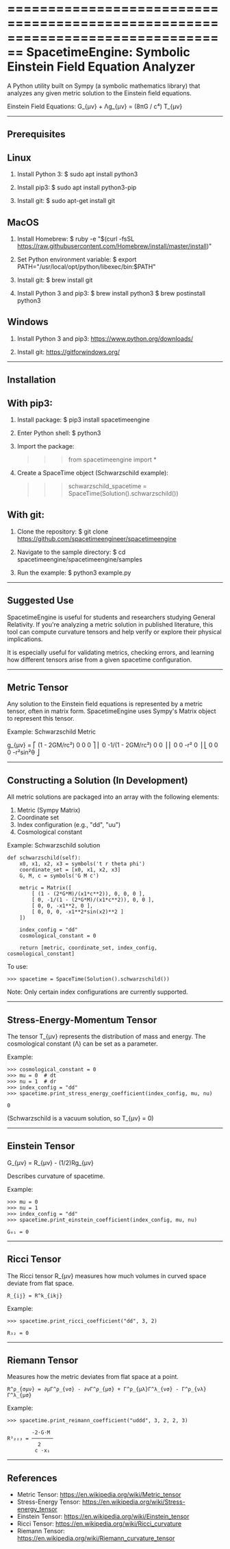 ================================================================================
SpacetimeEngine: Symbolic Einstein Field Equation Analyzer
================================================================================

A Python utility built on Sympy (a symbolic mathematics library) that analyzes any given metric solution to the Einstein field equations.

Einstein Field Equations:
    G_{μν} + Λg_{μν} = (8πG / c⁴) T_{μν}

--------------------------------------------------------------------------------
Prerequisites
--------------------------------------------------------------------------------

Linux
-----
1. Install Python 3:
    $ sudo apt install python3

2. Install pip3:
    $ sudo apt install python3-pip

3. Install git:
    $ sudo apt-get install git

MacOS
-----
1. Install Homebrew:
    $ ruby -e "$(curl -fsSL https://raw.githubusercontent.com/Homebrew/install/master/install)"

2. Set Python environment variable:
    $ export PATH="/usr/local/opt/python/libexec/bin:$PATH"

3. Install git:
    $ brew install git

4. Install Python 3 and pip3:
    $ brew install python3
    $ brew postinstall python3

Windows
-------
1. Install Python 3 and pip3:
    https://www.python.org/downloads/

2. Install git:
    https://gitforwindows.org/

--------------------------------------------------------------------------------
Installation
--------------------------------------------------------------------------------

With pip3:
----------
1. Install package:
    $ pip3 install spacetimeengine

2. Enter Python shell:
    $ python3

3. Import the package:
    >>> from spacetimeengine import *

4. Create a SpaceTime object (Schwarzschild example):
    >>> schwarzschild_spacetime = SpaceTime(Solution().schwarzschild())

With git:
---------
1. Clone the repository:
    $ git clone https://github.com/spacetimeengineer/spacetimeengine

2. Navigate to the sample directory:
    $ cd spacetimeengine/spacetimeengine/samples

3. Run the example:
    $ python3 example.py

--------------------------------------------------------------------------------
Suggested Use
--------------------------------------------------------------------------------

SpacetimeEngine is useful for students and researchers studying General Relativity. If you're analyzing a metric solution in published literature, this tool can compute curvature tensors and help verify or explore their physical implications.

It is especially useful for validating metrics, checking errors, and learning how different tensors arise from a given spacetime configuration.

--------------------------------------------------------------------------------
Metric Tensor
--------------------------------------------------------------------------------

Any solution to the Einstein field equations is represented by a metric tensor, often in matrix form. SpacetimeEngine uses Sympy's Matrix object to represent this tensor.

Example: Schwarzschild Metric

g_{μν} =
⎡  (1 - 2GM/rc²)        0         0               0             ⎤
⎢       0         -1/(1 - 2GM/rc²)  0               0             ⎥
⎢       0              0         -r²              0             ⎥
⎣       0              0          0         -r²sin²θ         ⎦

--------------------------------------------------------------------------------
Constructing a Solution (In Development)
--------------------------------------------------------------------------------

All metric solutions are packaged into an array with the following elements:
1. Metric (Sympy Matrix)
2. Coordinate set
3. Index configuration (e.g., "dd", "uu")
4. Cosmological constant

Example: Schwarzschild solution

    def schwarzschild(self):
        x0, x1, x2, x3 = symbols('t r theta phi')
        coordinate_set = [x0, x1, x2, x3]
        G, M, c = symbols('G M c')

        metric = Matrix([
            [ (1 - (2*G*M)/(x1*c**2)), 0, 0, 0 ],
            [ 0, -1/(1 - (2*G*M)/(x1*c**2)), 0, 0 ],
            [ 0, 0, -x1**2, 0 ],
            [ 0, 0, 0, -x1**2*sin(x2)**2 ]
        ])

        index_config = "dd"
        cosmological_constant = 0

        return [metric, coordinate_set, index_config, cosmological_constant]

To use:

    >>> spacetime = SpaceTime(Solution().schwarzschild())

Note: Only certain index configurations are currently supported.

--------------------------------------------------------------------------------
Stress-Energy-Momentum Tensor
--------------------------------------------------------------------------------

The tensor T_{μν} represents the distribution of mass and energy. The cosmological constant (Λ) can be set as a parameter.

Example:

    >>> cosmological_constant = 0
    >>> mu = 0  # dt
    >>> nu = 1  # dr
    >>> index_config = "dd"
    >>> spacetime.print_stress_energy_coefficient(index_config, mu, nu)

    0

(Schwarzschild is a vacuum solution, so T_{μν} = 0)

--------------------------------------------------------------------------------
Einstein Tensor
--------------------------------------------------------------------------------

G_{μν} = R_{μν} - (1/2)Rg_{μν}

Describes curvature of spacetime.

Example:

    >>> mu = 0
    >>> nu = 1
    >>> index_config = "dd"
    >>> spacetime.print_einstein_coefficient(index_config, mu, nu)

    G₀₁ = 0

--------------------------------------------------------------------------------
Ricci Tensor
--------------------------------------------------------------------------------

The Ricci tensor R_{μν} measures how much volumes in curved space deviate from flat space.

    R_{ij} = R^k_{ikj}

Example:

    >>> spacetime.print_ricci_coefficient("dd", 3, 2)

    R₃₂ = 0

--------------------------------------------------------------------------------
Riemann Tensor
--------------------------------------------------------------------------------

Measures how the metric deviates from flat space at a point.

    R^ρ_{σμν} = ∂μΓ^ρ_{νσ} - ∂νΓ^ρ_{μσ} + Γ^ρ_{μλ}Γ^λ_{νσ} - Γ^ρ_{νλ}Γ^λ_{μσ}

Example:

    >>> spacetime.print_reimann_coefficient("uddd", 3, 2, 2, 3)

            -2⋅G⋅M 
    R³₂₂₃ = ───────
              2    
             c ⋅x₁

--------------------------------------------------------------------------------
References
--------------------------------------------------------------------------------

- Metric Tensor: https://en.wikipedia.org/wiki/Metric_tensor
- Stress-Energy Tensor: https://en.wikipedia.org/wiki/Stress-energy_tensor
- Einstein Tensor: https://en.wikipedia.org/wiki/Einstein_tensor
- Ricci Tensor: https://en.wikipedia.org/wiki/Ricci_curvature
- Riemann Tensor: https://en.wikipedia.org/wiki/Riemann_curvature_tensor
